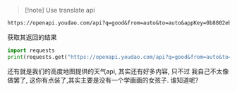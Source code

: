 

>[!note] Use translate api 

```txt
https://openapi.youdao.com/api?q=good&from=auto&to=auto&appKey=0b8802eb86c06476&salt=4&sign=c917e71231ba8cb8b4db3bb33097be31
```


获取其返回的结果

```python
import requests
print(requests.get("https://openapi.youdao.com/api?q=good&from=auto&to=auto&appKey=0b8802eb86c06476&salt=4&sign=c917e71231ba8cb8b4db3bb33097be31"))
```


还有就是我们的高度地图提供的天气api, 其实还有好多内容, 只不过 我自己不太像做罢了, 这你有点装了,其实主要是没有一个学画画的女孩子. 谁知道呢? 

